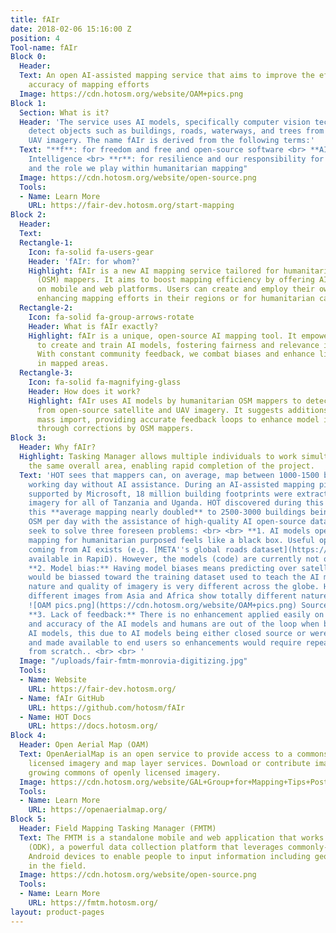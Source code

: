 ```yaml
---
title: fAIr
date: 2018-02-06 15:16:00 Z
position: 4
Tool-name: fAIr
Block 0:
  Header: 
  Text: An open AI-assisted mapping service that aims to improve the efficiency and
    accuracy of mapping efforts
  Image: https://cdn.hotosm.org/website/OAM+pics.png
Block 1:
  Section: What is it?
  Header: 'The service uses AI models, specifically computer vision techniques, to
    detect objects such as buildings, roads, waterways, and trees from satellite and
    UAV imagery. The name fAIr is derived from the following terms:'
  Text: "**f**: for freedom and free and open-source software <br> **AI**: for Artificial
    Intelligence <br> **r**: for resilience and our responsibility for our communities
    and the role we play within humanitarian mapping"
  Image: https://cdn.hotosm.org/website/open-source.png
  Tools:
  - Name: Learn More
    URL: https://fair-dev.hotosm.org/start-mapping
Block 2:
  Header: 
  Text: 
  Rectangle-1:
    Icon: fa-solid fa-users-gear
    Header: 'fAIr: for whom?'
    Highlight: fAIr is a new AI mapping service tailored for humanitarian OpenStreetMap
      (OSM) mappers. It aims to boost mapping efficiency by offering AI assistance
      on mobile and web platforms. Users can create and employ their own AI models,
      enhancing mapping efforts in their regions or for humanitarian causes.
  Rectangle-2:
    Icon: fa-solid fa-group-arrows-rotate
    Header: What is fAIr exactly?
    Highlight: fAIr is a unique, open-source AI mapping tool. It empowers local communities
      to create and train AI models, fostering fairness and relevance in mapping.
      With constant community feedback, we combat biases and enhance living conditions
      in mapped areas.
  Rectangle-3:
    Icon: fa-solid fa-magnifying-glass
    Header: How does it work?
    Highlight: fAIr uses AI models by humanitarian OSM mappers to detect map features
      from open-source satellite and UAV imagery. It suggests additions to OSM without
      mass import, providing accurate feedback loops to enhance model intelligence
      through corrections by OSM mappers.
Block 3:
  Header: Why fAIr?
  Highlight: Tasking Manager allows multiple individuals to work simultaneously on
    the same overall area, enabling rapid completion of the project.
  Text: 'HOT sees that mappers can, on average, map between 1000-1500 buildings per
    working day without AI assistance. During an AI-assisted mapping pilot (2019-2020)
    supported by Microsoft, 18 million building footprints were extracted from satellite
    imagery for all of Tanzania and Uganda. HOT discovered during this pilot that
    this **average mapping nearly doubled** to 2500-3000 buildings being added to
    OSM per day with the assistance of high-quality AI open-source datasets. fAIr
    seek to solve three foreseen problems: <br> <br> **1. AI models openness:** AI-assisted
    mapping for humanitarian purposed feels like a black box. Useful open-source results
    coming from AI exists (e.g. [META''s global roads dataset](https://mapwith.ai/)
    available in RapiD). However, the models (code) are currently not open-sourced.<br><br>
    **2. Model bias:** Having model biases means predicting over satellite imagery
    would be biassed toward the training dataset used to teach the AI model and the
    nature and quality of imagery is very different across the globe. Here are three
    different images from Asia and Africa show totally different nature of imagery:<br><br>
    ![OAM pics.png](https://cdn.hotosm.org/website/OAM+pics.png) Source: [OpenAerialMap](https://openaerialmap.org/)<br><br><br>
    **3. Lack of feedback:** There is no enhancement applied easily on the intelligence
    and accuracy of the AI models and humans are out of the loop when building the
    AI models, this due to AI models being either closed source or were built once
    and made available to end users so enhancements would require repeating the process
    from scratch.. <br> <br> '
  Image: "/uploads/fair-fmtm-monrovia-digitizing.jpg"
  Tools:
  - Name: Website
    URL: https://fair-dev.hotosm.org/
  - Name: fAIr GitHub
    URL: https://github.com/hotosm/fAIr
  - Name: HOT Docs
    URL: https://docs.hotosm.org/
Block 4:
  Header: Open Aerial Map (OAM)
  Text: OpenAerialMap is an open service to provide access to a commons of openly
    licensed imagery and map layer services. Download or contribute imagery to the
    growing commons of openly licensed imagery.
  Image: https://cdn.hotosm.org/website/GAL+Group+for+Mapping+Tips+Post.jpg
  Tools:
  - Name: Learn More
    URL: https://openaerialmap.org/
Block 5:
  Header: Field Mapping Tasking Manager (FMTM)
  Text: The FMTM is a standalone mobile and web application that works using OpenDataKit
    (ODK), a powerful data collection platform that leverages commonly-available mobile
    Android devices to enable people to input information including geospatial data
    in the field.
  Image: https://cdn.hotosm.org/website/open-source.png
  Tools:
  - Name: Learn More
    URL: https://fmtm.hotosm.org/
layout: product-pages
---
```


